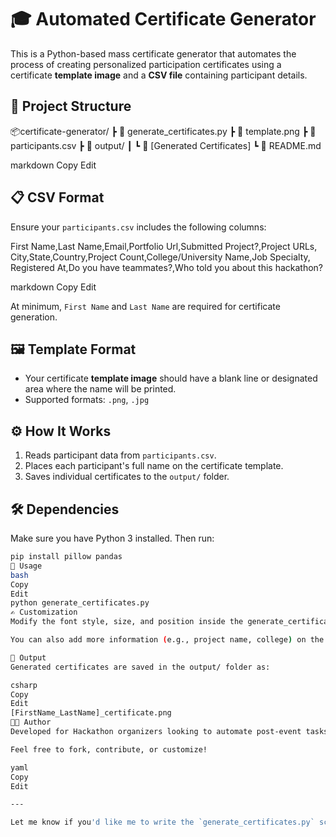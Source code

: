# 🎓 Automated Certificate Generator

This is a Python-based mass certificate generator that automates the process of creating personalized participation certificates using a certificate **template image** and a **CSV file** containing participant details.

## 📁 Project Structure

📦certificate-generator/
┣ 📄 generate_certificates.py
┣ 📄 template.png
┣ 📄 participants.csv
┣ 📁 output/
┃ ┗ 📄 [Generated Certificates]
┗ 📄 README.md

markdown
Copy
Edit

## 📋 CSV Format

Ensure your `participants.csv` includes the following columns:

First Name,Last Name,Email,Portfolio Url,Submitted Project?,Project URLs,
City,State,Country,Project Count,College/University Name,Job Specialty,
Registered At,Do you have teammates?,Who told you about this hackathon?

markdown
Copy
Edit

At minimum, `First Name` and `Last Name` are required for certificate generation.

## 🖼 Template Format

- Your certificate **template image** should have a blank line or designated area where the name will be printed.
- Supported formats: `.png`, `.jpg`

## ⚙️ How It Works

1. Reads participant data from `participants.csv`.
2. Places each participant's full name on the certificate template.
3. Saves individual certificates to the `output/` folder.

## 🛠 Dependencies

Make sure you have Python 3 installed. Then run:

```bash
pip install pillow pandas
🚀 Usage
bash
Copy
Edit
python generate_certificates.py
✍️ Customization
Modify the font style, size, and position inside the generate_certificates.py script to match your template layout.

You can also add more information (e.g., project name, college) on the certificate if needed.

📂 Output
Generated certificates are saved in the output/ folder as:

csharp
Copy
Edit
[FirstName_LastName]_certificate.png
🧑‍💻 Author
Developed for Hackathon organizers looking to automate post-event tasks efficiently.

Feel free to fork, contribute, or customize!

yaml
Copy
Edit

---

Let me know if you'd like me to write the `generate_certificates.py` script too.
